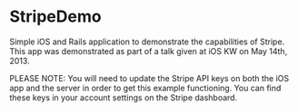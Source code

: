 StripeDemo
==========

Simple iOS and Rails application to demonstrate the capabilities of Stripe. This app was demonstrated as part of a talk given at iOS KW on May 14th, 2013.

PLEASE NOTE: You will need to update the Stripe API keys on both the iOS app and the server in order to get this example functioning. You can find these keys in your account settings on the Stripe dashboard.
